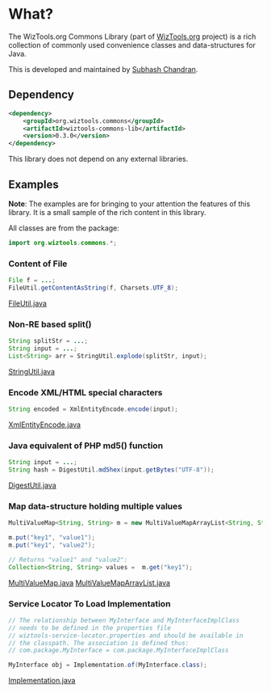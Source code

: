 # What?

The WizTools.org Commons Library (part of [WizTools.org](http://www.wiztools.org/) project) is a rich collection of commonly used convenience classes and data-structures for Java.

This is developed and maintained by [Subhash Chandran](http://www.wiztools.org/subwiz.html).

## Dependency

```xml
<dependency>
    <groupId>org.wiztools.commons</groupId>
    <artifactId>wiztools-commons-lib</artifactId>
    <version>0.3.0</version>
</dependency>
```

This library does not depend on any external libraries.

## Examples

**Note**: The examples are for bringing to your attention the features of this library. It is a small sample of the rich content in this library.

All classes are from the package:

```java
import org.wiztools.commons.*;
```

### Content of File

```java
File f = ...;
FileUtil.getContentAsString(f, Charsets.UTF_8);
```

[FileUtil.java](https://github.com/wiztools/commons-lib/blob/master/src/main/java/org/wiztools/commons/FileUtil.java)

### Non-RE based split()

```java
String splitStr = ...;
String input = ...;
List<String> arr = StringUtil.explode(splitStr, input);
```

[StringUtil.java](https://github.com/wiztools/commons-lib/blob/master/src/main/java/org/wiztools/commons/StringUtil.java)

### Encode XML/HTML special characters

```java
String encoded = XmlEntityEncode.encode(input);
```

[XmlEntityEncode.java](https://github.com/wiztools/commons-lib/blob/master/src/main/java/org/wiztools/commons/XmlEntityEncode.java)

### Java equivalent of PHP md5() function

```java
String input = ...;
String hash = DigestUtil.md5hex(input.getBytes("UTF-8"));
```

[DigestUtil.java](https://github.com/wiztools/commons-lib/blob/master/src/main/java/org/wiztools/commons/DigestUtil.java)

### Map data-structure holding multiple values

```java
MultiValueMap<String, String> m = new MultiValueMapArrayList<String, String>();

m.put("key1", "value1");
m.put("key1", "value2");

// Returns "value1" and "value2":
Collection<String, String> values =  m.get("key1");
```

[MultiValueMap.java](https://github.com/wiztools/commons-lib/blob/master/src/main/java/org/wiztools/commons/MultiValueMap.java) [MultiValueMapArrayList.java](https://github.com/wiztools/commons-lib/blob/master/src/main/java/org/wiztools/commons/MultiValueMapArrayList.java)

### Service Locator To Load Implementation

```java
// The relationship between MyInterface and MyInterfaceImplClass
// needs to be defined in the properties file
// wiztools-service-locator.properties and should be available in
// the classpath. The association is defined thus:
// com.package.MyInterface = com.package.MyInterfaceImplClass

MyInterface obj = Implementation.of(MyInterface.class);
```

[Implementation.java](https://github.com/wiztools/commons-lib/blob/master/src/main/java/org/wiztools/commons/Implementation.java)
